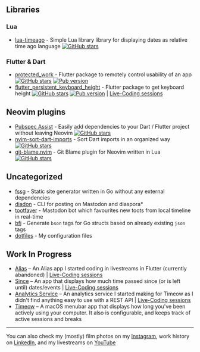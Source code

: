 ## Libraries
### Lua
* [lua-timeago](https://github.com/f-person/lua-timeago) - Simple Lua library library for displaying dates as relative time ago language [![GitHub stars](https://img.shields.io/github/stars/f-person/lua-timeago?logo=github&style=plastic)](https://github.com/f-person/lua-timeago)

### Flutter & Dart
* [protected_work](https://github.com/f-person/flutter_protected_work) - Flutter package to remotely control usability of an app [![GitHub stars](https://img.shields.io/github/stars/f-person/flutter_protected_work?logo=github&style=plastic)](https://github.com/f-person/flutter_protected_work) [![Pub version](https://img.shields.io/pub/v/flutter_protected_work?logo=flutter&style=plastic)](https://pub.dev/packages/flutter_protected_work)
* [flutter_persistent_keyboard_height](https://github.com/f-person/flutter_persistent_keyboard_height) - Flutter package to get keyboard height [![GitHub stars](https://img.shields.io/github/stars/f-person/flutter_persistent_keyboard_height?logo=github&style=plastic)](https://github.com/f-person/flutter_persistent_keyboard_height) [![Pub version](https://img.shields.io/pub/v/flutter_persistent_keyboard_height.svg?logo=flutter&style=plastic)](https://pub.dev/packages/flutter_persistent_keyboard_height) | [Live-Coding sessions](https://www.youtube.com/playlist?list=PLf_kgRiUZZnvRd9ZZgo9287mCevWuie7F)

## Neovim plugins
* [Pubspec Assist](https://github.com/f-person/pubspec-assist-nvim) - Easily add dependencies to your Dart / Flutter project without leaving Neovim [![GitHub stars](https://img.shields.io/github/stars/f-person/pubspec-assist-nvim?logo=github&style=plastic)](https://github.com/f-person/pubspec-assist-nvim)
* [nvim-sort-dart-imports](https://github.com/f-person/nvim-sort-dart-imports) - Sort Dart imports in an organized way [![GitHub stars](https://img.shields.io/github/stars/f-person/nvim-sort-dart-imports?logo=github&style=plastic)](https://github.com/f-person/nvim-sort-dart-imports)
* [git-blame.nvim](https://github.com/f-person/git-blame.nvim) - Git Blame plugin for Neovim written in Lua [![GitHub stars](https://img.shields.io/github/stars/f-person/git-blame.nvim?logo=github&style=plastic)](https://github.com/f-person/git-blame.nvim)

## Uncategorized
* [fssg](https://github.com/f-person/fssg) - Static site generator written in Go without any external dependencies
* [diadon](https://github.com/f-person/diadon) - CLI for posting on Mastodon and diaspora*
* [tootfaver](https://github.com/f-person/tootfaver) - Mastodon bot which favourites new toots from local timeline in real-time
* [bfj](https://github.com/f-person/bfj) - Generate `bson` tags for Go structs based on already existing `json` tags
* [dotfiles](https://github.com/f-person/dotfiles) - My configuration files

## Work In Progress
* [Alias](https://github.com/f-person/alias) – An Alias app I started coding in livestreams in Flutter (currently abandoned) | [Live-Coding sessions](https://www.youtube.com/playlist?list=PLf_kgRiUZZnuBrEEo0WxTidCx25h_Scpe)
* [Since](https://github.com/f-person/since) – An app that displays how much time passed since (or is left until) dates/events | [Live-Coding sessions](https://www.youtube.com/playlist?list=PLf_kgRiUZZnvCE6Sj3QCPtMnaGFE9gnnl)
* [Analytics Service](https://github.com/f-person/analytics-server) – An analytics service I started making for Timeow as I didn't find anything easy to use with a REST API | [Live-Coding sessions](https://www.youtube.com/playlist?list=PLf_kgRiUZZntcDJciY2e_F6GvOwGJt4RS)
* [Timeow](https://timeow.com) – A macOS menubar app that displays how long you've been actively using your computer. It also is configurable, and keeps track of active sessions and breaks

---

You can also check my (mostly) film photos on my [Instagram](https://instagram.com/fperson__), work history on [LinkedIn](https://www.linkedin.com/in/aghakaryan), and my livestreams on [YouTube](https://www.youtube.com/channel/UCt4pU7zfrEghU9tIgamNzIg)
